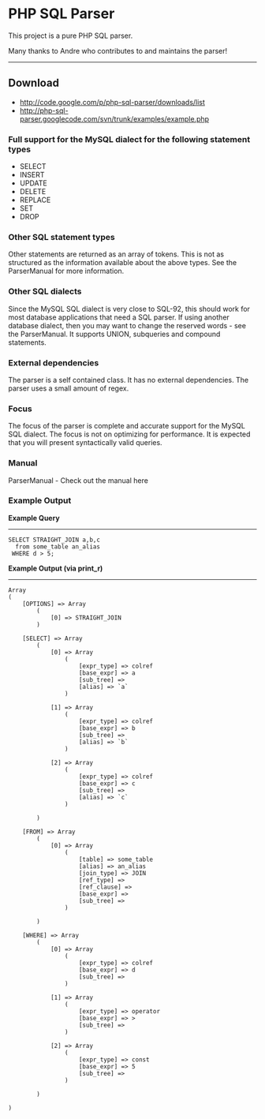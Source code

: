 # PHP SQL Parser #
This project is a pure PHP SQL parser.

Many thanks to Andre who contributes to and maintains the parser!


---


## Download ##
  * http://code.google.com/p/php-sql-parser/downloads/list
  * http://php-sql-parser.googlecode.com/svn/trunk/examples/example.php

### Full support for the MySQL dialect for the following statement types ###
  * SELECT
  * INSERT
  * UPDATE
  * DELETE
  * REPLACE
  * SET
  * DROP

### Other SQL statement types ###
Other statements are returned as an array of tokens.  This is not as structured as the information available about the above types.  See the ParserManual for more information.

### Other SQL dialects ###
Since the MySQL SQL dialect is very close to SQL-92, this should work for most database applications that need a SQL parser.  If using another database dialect, then you may want to change the reserved words - see the ParserManual.  It supports UNION, subqueries and compound statements.

### External dependencies ###
The parser is a self contained class.  It has no external dependencies.  The parser uses a small amount of regex.

### Focus ###
The focus of the parser is complete and accurate support for the MySQL SQL dialect.  The focus is not on optimizing for performance.  It is expected that you will present syntactically valid queries.

### Manual ###
ParserManual - Check out the manual here

### Example Output ###
**Example Query**

---

```
SELECT STRAIGHT_JOIN a,b,c 
  from some_table an_alias
 WHERE d > 5;
```

**Example Output (via print\_r)**

---

```
Array
( 
    [OPTIONS] => Array
        (
            [0] => STRAIGHT_JOIN
        )       
        
    [SELECT] => Array
        (
            [0] => Array
                (
                    [expr_type] => colref
                    [base_expr] => a
                    [sub_tree] => 
                    [alias] => `a`
                )

            [1] => Array
                (
                    [expr_type] => colref
                    [base_expr] => b
                    [sub_tree] => 
                    [alias] => `b`
                )

            [2] => Array
                (
                    [expr_type] => colref
                    [base_expr] => c
                    [sub_tree] => 
                    [alias] => `c`
                )

        )

    [FROM] => Array
        (
            [0] => Array
                (
                    [table] => some_table
                    [alias] => an_alias
                    [join_type] => JOIN
                    [ref_type] => 
                    [ref_clause] => 
                    [base_expr] => 
                    [sub_tree] => 
                )

        )

    [WHERE] => Array
        (
            [0] => Array
                (
                    [expr_type] => colref
                    [base_expr] => d
                    [sub_tree] => 
                )

            [1] => Array
                (
                    [expr_type] => operator
                    [base_expr] => >
                    [sub_tree] => 
                )

            [2] => Array
                (
                    [expr_type] => const
                    [base_expr] => 5
                    [sub_tree] => 
                )

        )

)
```
